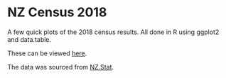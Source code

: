 # NZ Census 2018
A few quick plots of the 2018 census results. All done in R using ggplot2 and data.table. 

These can be viewed <a href="https://cddt.nz/projects/census-visualisation.html" target="_blank">here</a>. 

The data was sourced from <a href="http://nzdotstat.stats.govt.nz/wbos/index.aspx" target="_blank">NZ.Stat</a>. 

